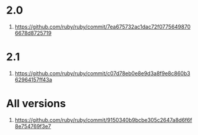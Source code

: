 # 2.0

1. https://github.com/ruby/ruby/commit/7ea675732ac1dac72f07756498706678d8725719

# 2.1

1. https://github.com/ruby/ruby/commit/c07d78eb0e8e9d3a8f9e8c860b362964157ff43a

# All versions

1. https://github.com/ruby/ruby/commit/9150340b9bcbe305c2647a8d6f6f8e754769f3e7
